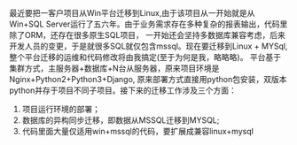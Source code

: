 最近要把一客户项目从Win平台迁移到Linux,由于该项目从一开始就是从Win+SQL Server运行了五六年。由于业务需求存在多种复杂的报表输出，代码里除了ORM，还存在很多原生SQL项目， 一开始还会坚持多数据库兼容考虑，后来开发人员的变更，于是就很多SQL就仅包含mssql。现在要迁移到Linux + MYSql, 整个平台迁移的运维和代码修改将由我搞定(至于为何是我，略略略)。
平台基于集群方式，主服务器+数据库+N台从服务器，原来项目环境是Nginx+Python2+Python3+Django, 原来部署方式直接用python包安装，双版本python并存于项目不同子项目。接下来的迁移工作涉及三个方面：
1. 项目运行环境的部署；
2. 数据库的异构同步迁移，即数据从MSSQL迁移到MYSQL;
3. 代码里面大量仅适用win+mssql的代码，要扩展成兼容linux+mysql
